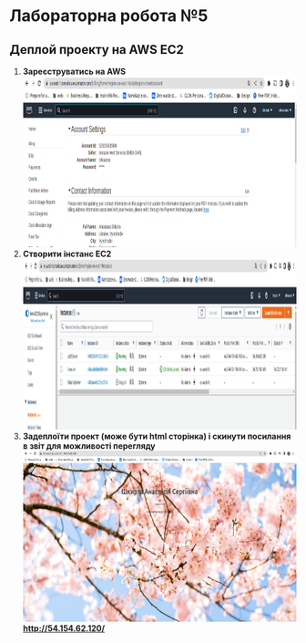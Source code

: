 # Лабораторна робота №5

## **Деплой проекту на AWS EC2**

1. **Зареєструватись на AWS**<br><img src="screen/1.png" height="300"><br>
2. **Створити інстанс EC2**<br><img src="screen/2.png" height="300"><br>
3. **Задеплоїти проект (може бути  html сторінка) і скинути посилання в звіт для можливості перегляду**<br><img src="screen/3.png" height="300"><br> **http://54.154.62.120/**
